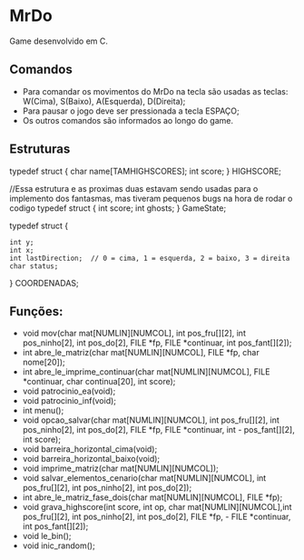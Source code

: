 # MrDo
Game desenvolvido em C.

## Comandos
- Para comandar os movimentos do MrDo na tecla são usadas as teclas: W(Cima), S(Baixo), A(Esquerda), D(Direita);
- Para pausar o jogo deve ser pressionada a tecla ESPAÇO;
- Os outros comandos são informados ao longo do game.

## Estruturas

typedef struct {
    char name[TAMHIGHSCORES];
    int score;
} HIGHSCORE;

//Essa estrutura e as proximas duas estavam sendo usadas para o implemento dos fantasmas, mas tiveram pequenos bugs na hora de rodar o codigo
typedef struct {
    int score;
    int ghosts;
} GameState;

typedef struct {

    int y;
    int x;
    int lastDirection;  // 0 = cima, 1 = esquerda, 2 = baixo, 3 = direita
    char status;
} COORDENADAS;

## Funções:
- void mov(char mat[NUMLIN][NUMCOL], int pos_fru[][2], int pos_ninho[2], int pos_do[2], FILE *fp, FILE *continuar, int pos_fant[][2]);
- int abre_le_matriz(char mat[NUMLIN][NUMCOL], FILE *fp, char nome[20]);
- int abre_le_imprime_continuar(char mat[NUMLIN][NUMCOL], FILE *continuar, char continua[20], int score);
- void patrocinio_ea(void);
- void patrocinio_inf(void);
- int menu();
- void opcao_salvar(char mat[NUMLIN][NUMCOL], int pos_fru[][2], int pos_ninho[2], int pos_do[2], FILE *fp, FILE *continuar, int - pos_fant[][2], int score);
- void barreira_horizontal_cima(void);
- void barreira_horizontal_baixo(void);
- void imprime_matriz(char mat[NUMLIN][NUMCOL]);
- void salvar_elementos_cenario(char mat[NUMLIN][NUMCOL], int pos_fru[][2], int pos_ninho[2], int pos_do[2]);
- int abre_le_matriz_fase_dois(char mat[NUMLIN][NUMCOL], FILE *fp);
- void grava_highscore(int score, int op, char mat[NUMLIN][NUMCOL],int pos_fru[][2], int pos_ninho[2], int pos_do[2], FILE *fp, - FILE *continuar, int pos_fant[][2]);
- void le_bin();
- void inic_random();
